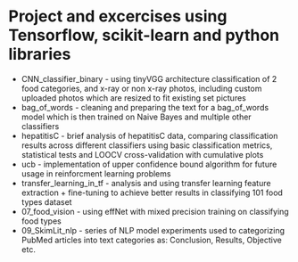 # Project and excercises using Tensorflow, scikit-learn and python libraries

* CNN_classifier_binary - using tinyVGG architecture classification of 2 food categories, and x-ray or non x-ray photos, including custom uploaded photos which are resized to fit existing set pictures
* bag_of_words - cleaning and preparing the text for a bag_of_words model which is then trained on Naive Bayes and multiple other classifiers
* hepatitisC - brief analysis of hepatitisC data, comparing classification results across different classifiers using basic classification metrics, statistical tests and LOOCV cross-validation with cumulative plots
* ucb - implementation of upper confidence bound algorithm for future usage in reinforcment learning problems
* transfer_learning_in_tf - analysis and using transfer learning feature extraction + fine-tuning to achieve better results in classifying 101 food types dataset
* 07_food_vision - using effNet with mixed precision training on classifying food types
* 09_SkimLit_nlp - series of NLP model experiments used to categorizing PubMed articles into text categories as: Conclusion, Results, Objective etc.
